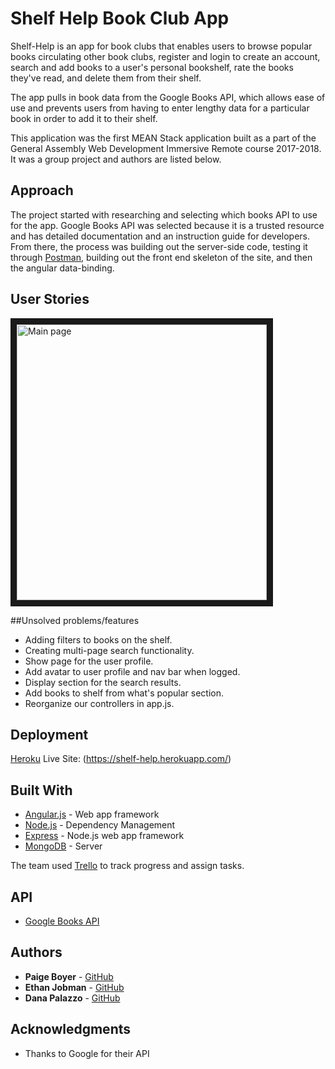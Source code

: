 # Shelf Help Book Club App

Shelf-Help is an app for book clubs that enables users to browse popular books circulating other book clubs, register and login to create an account, search and add books to a user's personal bookshelf, rate the books they've read, and delete them from their shelf.

The app pulls in book data from the Google Books API, which allows ease of use and prevents users from having to enter lengthy data for a particular book in order to add it to their shelf.

This application was the first MEAN Stack application built as a part of the General Assembly Web Development Immersive Remote course 2017-2018. It was a group project and authors are listed below.

## Approach

The project started with researching and selecting which books API to use for the app. Google Books API was selected because it is a trusted resource and has detailed documentation and an instruction guide for developers. From there, the process was building out the server-side code, testing it through [Postman](https://www.getpostman.com/), building out the front end skeleton of the site, and then the angular data-binding.

## User Stories
<img src="https://i.imgur.com/Vd6irmn.png"
alt="Main page" width="400" height="441" border="10" /></a>

##Unsolved problems/features
* Adding filters to books on the shelf.
* Creating multi-page search functionality.
* Show page for the user profile.
* Add avatar to user profile and nav bar when logged.
* Display section for the search results.
* Add books to shelf from what's popular section.
* Reorganize our controllers in app.js.

## Deployment

[Heroku](https://www.heroku.com)
Live Site: (https://shelf-help.herokuapp.com/)

## Built With

* [Angular.js](https://angularjs.org/) - Web app framework
* [Node.js](https://nodejs.org/en/) - Dependency Management
* [Express](https://expressjs.com/) - Node.js web app framework
* [MongoDB](https://www.mongodb.com/) - Server

The team used [Trello](https://trello.com/) to track progress and assign tasks.

## API

* [Google Books API](https://developers.google.com/books/)

## Authors

* **Paige Boyer** - [GitHub](https://github.com/paige1381)
* **Ethan Jobman** - [GitHub](https://github.com/ethanjob)
* **Dana Palazzo** - [GitHub](https://github.com/dpalazz)

## Acknowledgments

* Thanks to Google for their API
